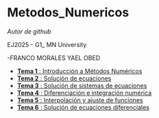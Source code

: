 # Metodos_Numericos
*Autor de github*

EJ2025 - G1_ MN
University

-FRANCO MORALES YAEL OBED 

- [**Tema 1** : Introducción a Métodos Numéricos](Tema1.md)
- [**Tema 2** : Solución de ecuaciones](Tema2.md)
- [**Tema 3** : Solución de sistemas de ecuaciones](Tema3.md)
- [**Tema 4** : Diferenciación e integración numérica](Tema4.md)
- [**Tema 5** : Interpolación y ajuste de funciones](Tema5.md)
- [**Tema 6** : Solución de ecuaciones diferenciales](Tema6.md)
